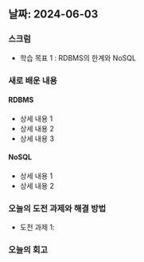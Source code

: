 ## 날짜: 2024-06-03

### 스크럼
- 학습 목표 1 : RDBMS의 한계와 NoSQL

### 새로 배운 내용
#### RDBMS
- 상세 내용 1
- 상세 내용 2
- 상세 내용 3

#### NoSQL
- 상세 내용 1
- 상세 내용 2

### 오늘의 도전 과제와 해결 방법
- 도전 과제 1: 

### 오늘의 회고
